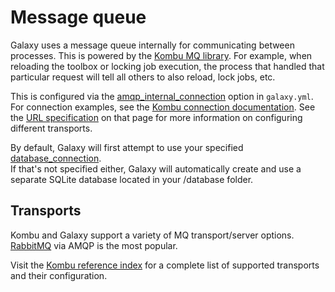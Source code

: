 # Message queue

Galaxy uses a message queue internally for communicating between processes. 
This is powered by the [Kombu MQ library](https://docs.celeryproject.org/projects/kombu/en/stable/). 
For example, when reloading the toolbox or locking job execution,
the process that handled that particular request will tell all others to also reload, lock jobs, etc. 

<!-- TODO Discuss Galaxies benefit of using an MQ -->

<!-- TODO the types of messages being passed, more detailed than above -->

This is configured via the [amqp_internal_connection](https://docs.galaxyproject.org/en/latest/admin/config.html#amqp-internal-connection)
option in `galaxy.yml`. For connection examples, see the [Kombu connection documentation](http://https://docs.celeryproject.org/projects/kombu/en/stable/userguide/connections.html).
See the [URL specification](https://docs.celeryproject.org/projects/kombu/en/stable/userguide/connections.html#urls) on that page for more information on configuring different transports.

<!-- TODO copy in an actual rabbit MQ example from the link above 
```
amqp_internal_connection: 
```
-->

By default, Galaxy will first attempt to use
your specified [database_connection](https://docs.galaxyproject.org/en/latest/admin/config.html#database-connection).  
If that's not specified either, Galaxy will automatically create and use a separate SQLite
database located in your <galaxy>/database folder.

## Transports
Kombu and Galaxy support a variety of MQ transport/server options. 
[RabbitMQ](https://www.rabbitmq.com/) via AMQP is the most popular.

Visit the [Kombu reference index](https://docs.celeryproject.org/projects/kombu/en/latest/reference/index.html) for a
complete list of supported transports and their configuration.

<!-- TODO Specify any requirements Galaxy has for transport features. -->

<!-- TODO Specify what nodes need to be able to access the MQ (nginx proxy, uwsgi web, job handlers, workflow schedulers, compute nodes, etc?). -->
